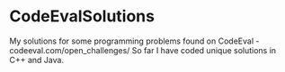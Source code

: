 CodeEvalSolutions
=================

My solutions for some programming problems found on CodeEval - codeeval.com/open_challenges/
So far I have coded unique solutions in C++ and Java.
